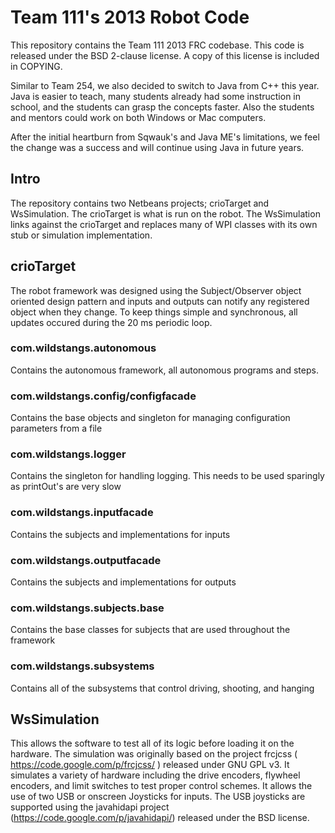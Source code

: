 # Team 111's 2013 Robot Code

This repository contains the Team 111 2013 FRC codebase. This code is released under the BSD 2-clause license. A copy of this license is included in COPYING.

Similar to Team 254, we also decided to switch to Java from C++ this year. Java is easier to teach, many students already had some instruction in school, and the students can grasp the concepts faster. Also the students and mentors could work on both Windows or Mac computers. 

After the initial heartburn from Sqwauk's and Java ME's limitations, we feel the change was a success and will continue using Java in future years. 

## Intro

The repository contains two Netbeans projects; crioTarget and WsSimulation. The crioTarget is what is run on the robot. The WsSimulation links against the crioTarget and replaces many of WPI classes with its own stub or simulation implementation. 

## crioTarget

The robot framework was designed using the Subject/Observer object oriented design pattern and inputs and outputs can notify any registered object when they change. To keep things simple and synchronous, all updates occured during the 20 ms periodic loop.     

### com.wildstangs.autonomous
Contains the autonomous framework, all autonomous programs and steps. 
  
### com.wildstangs.config/configfacade
Contains the base objects and singleton for managing configuration parameters from a file

### com.wildstangs.logger
Contains the singleton for handling logging. This needs to be used sparingly as printOut's are very slow

### com.wildstangs.inputfacade
Contains the subjects and implementations for inputs

### com.wildstangs.outputfacade
Contains the subjects and implementations for outputs

### com.wildstangs.subjects.base
Contains the base classes for subjects that are used throughout the framework

### com.wildstangs.subsystems
Contains all of the subsystems that control driving, shooting, and hanging

## WsSimulation
This allows the software to test all of its logic before loading it on the hardware. The simulation was originally based on the project frcjcss ( https://code.google.com/p/frcjcss/ ) released under GNU GPL v3. It simulates a variety of hardware including the drive encoders, flywheel encoders, and limit switches to test proper control schemes. It allows the use of two USB or onscreen Joysticks for inputs. The USB joysticks are supported using the javahidapi project (https://code.google.com/p/javahidapi/) released under the BSD license.        